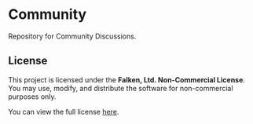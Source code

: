 # Community
Repository for Community Discussions.

## License

This project is licensed under the **Falken, Ltd. Non-Commercial License**. You may use, modify, and distribute the software for non-commercial purposes only.

You can view the full license [here](LICENSE).